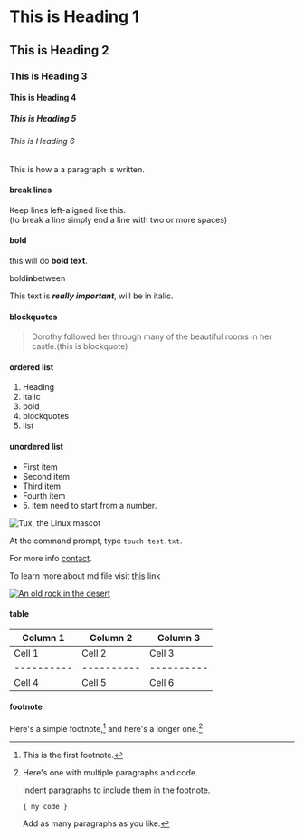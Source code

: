 # This is Heading 1

## This is Heading 2

### This is Heading 3

#### This is Heading 4

##### This is Heading 5

###### This is Heading 6

This is how a a paragraph is written.

#### break lines
Keep lines left-aligned like this.  
(to break a line simply end a line with two or more spaces)

#### bold
this will do **bold text**.

bold**in**between

This text is ***really important***, will be in italic.

#### blockquotes
> Dorothy followed her through many of the beautiful rooms in her castle.(this is blockquote)

#### ordered list
1. Heading
2. italic
5. bold
4. blockquotes
5. list

#### unordered list
- First item
- Second item
- Third item
- Fourth item
- 5\.  item need to start from a number.

![Tux, the Linux mascot](https://media.licdn.com/dms/image/D4D1BAQGR6TTEnovGxQ/company-background_10000/0/1660742063973/datamatotechnologies_cover?e=2147483647&v=beta&t=DDDHqFVW4TpnbOz0Pjq76ULQCplfpF-AFe2MfIBIJ80)

At the command prompt, type `touch test.txt`.

For more info [contact](https://www.datamato.com/contact-us "will navigate to datamato.com").

To learn more about md file visit [this][1] link

[1]: <https://www.markdownguide.org/basic-syntax/> "Basic Syntax | Markdown Guide"

[![An old rock in the desert](https://www.google.com/images/branding/googlelogo/1x/googlelogo_color_272x92dp.png "Google Search Engine")](https://www.google.com/)

#### table
| Column 1 | Column 2 | Column 3 |
|----------|----------|----------|
| Cell 1   | Cell 2   | Cell 3   |
|----------|----------|----------|
| Cell 4   | Cell 5   | Cell 6   |

#### footnote
Here's a simple footnote,[^1] and here's a longer one.[^bignote]


[^1]: This is the first footnote.

[^bignote]: Here's one with multiple paragraphs and code.

    Indent paragraphs to include them in the footnote.

    `{ my code }`

    Add as many paragraphs as you like.
